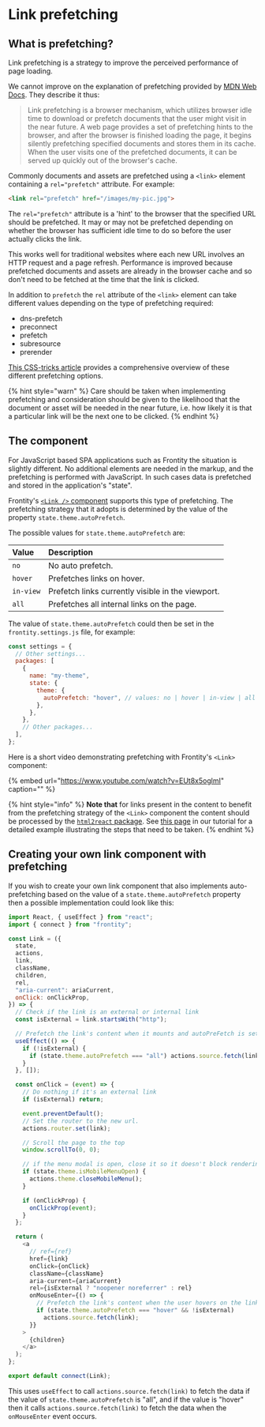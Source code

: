 # Link prefetching

## What is prefetching?

Link prefetching is a strategy to improve the perceived performance of page loading.

We cannot improve on the explanation of prefetching provided by [MDN Web Docs](https://developer.mozilla.org/en-US/docs/Web/HTTP/Link_prefetching_FAQ). They describe it thus:

> Link prefetching is a browser mechanism, which utilizes browser idle time to download or prefetch documents that the user might visit in the near future. A web page provides a set of prefetching hints to the browser, and after the browser is finished loading the page, it begins silently prefetching specified documents and stores them in its cache. When the user visits one of the prefetched documents, it can be served up quickly out of the browser's cache.

Commonly documents and assets are prefetched using a `<link>` element containing a `rel="prefetch"` attribute. For example:

```html
<link rel="prefetch" href="/images/my-pic.jpg">
```

The `rel="prefetch"` attribute is a 'hint' to the browser that the specified URL should be prefetched. It may or may not be prefetched depending on whether the browser has sufficient idle time to do so before the user actually clicks the link.

This works well for traditional websites where each new URL involves an HTTP request and a page refresh. Performance is improved because prefetched documents and assets are already in the browser cache and so don't need to be fetched at the time that the link is clicked.

In addition to `prefetch` the `rel` attribute of the `<link>` element can take different values depending on the type of prefetching required:

- dns-prefetch
- preconnect
- prefetch
- subresource
- prerender

[This CSS-tricks article](https://css-tricks.com/prefetching-preloading-prebrowsing/) provides a comprehensive overview of these different prefetching options.

{% hint style="warn" %}
Care should be taken when implementing prefetching and consideration should be given to the likelihood that the document or asset will be needed in the near future, i.e. how likely it is that a particular link will be the next one to be clicked.
{% endhint %}

## The <Link> component

For JavaScript based SPA applications such as Frontity the situation is slightly different. No additional elements are needed in the markup, and the prefetching is performed with JavaScript. In such cases data is prefetched and stored in the application's "state".

Frontity's [`<Link />` component](https://api.frontity.org/frontity-packages/collections-packages/components#link) supports this type of prefetching. The prefetching strategy that it adopts is determined by the value of the property `state.theme.autoPrefetch`.

The possible values for `state.theme.autoPrefetch` are:

| Value     | Description                                       |
| :-------- | :------------------------------------------------ |
| `no`      | No auto prefetch.                                 |
| `hover`   | Prefetches links on hover.                        |
| `in-view` | Prefetch links currently visible in the viewport. |
| `all`     | Prefetches all internal links on the page.        |

The value of `state.theme.autoPrefetch` could then be set in the `frontity.settings.js` file, for example:

```js
const settings = {
  // Other settings...
  packages: [
    {
      name: "my-theme",
      state: {
        theme: {
          autoPrefetch: "hover", // values: no | hover | in-view | all
        },
      },
    },
    // Other packages...
  ],
};
```

Here is a short video demonstrating prefetching with Frontity's `<Link>` component:

{% embed url="https://www.youtube.com/watch?v=EUt8x5oglmI" caption="" %}

{% hint style="info" %}
**Note that** for links present in the content to benefit from the prefetching strategy of the `<Link>` component the content should be processed by the [`html2react` package](https://api.frontity.org/frontity-packages/features-packages/html2react). See [this page](https://tutorial.frontity.org/part7-finishing-touches/use-the-html2react-component) in our tutorial for a detailed example illustrating the steps that need to be taken.
{% endhint %}

## Creating your own link component with prefetching

If you wish to create your own link component that also implements auto-prefetching based on the value of a `state.theme.autoPrefetch` property then a possible implementation could look like this:

```js
import React, { useEffect } from "react";
import { connect } from "frontity";

const Link = ({
  state,
  actions,
  link,
  className,
  children,
  rel,
  "aria-current": ariaCurrent,
  onClick: onClickProp,
}) => {
  // Check if the link is an external or internal link
  const isExternal = link.startsWith("http");

  // Prefetch the link's content when it mounts and autoPreFetch is set to `true`
  useEffect(() => {
    if (!isExternal) {
      if (state.theme.autoPrefetch === "all") actions.source.fetch(link);
    }
  }, []);

  const onClick = (event) => {
    // Do nothing if it's an external link
    if (isExternal) return;

    event.preventDefault();
    // Set the router to the new url.
    actions.router.set(link);

    // Scroll the page to the top
    window.scrollTo(0, 0);

    // if the menu modal is open, close it so it doesn't block rendering
    if (state.theme.isMobileMenuOpen) {
      actions.theme.closeMobileMenu();
    }

    if (onClickProp) {
      onClickProp(event);
    }
  };

  return (
    <a
      // ref={ref}
      href={link}
      onClick={onClick}
      className={className}
      aria-current={ariaCurrent}
      rel={isExternal ? "noopener noreferrer" : rel}
      onMouseEnter={() => {
        // Prefetch the link's content when the user hovers on the link
        if (state.theme.autoPrefetch === "hover" && !isExternal)
          actions.source.fetch(link);
      }}
    >
      {children}
    </a>
  );
};

export default connect(Link);

```

This uses `useEffect` to call `actions.source.fetch(link)` to fetch the data if the value of `state.theme.autoPrefetch` is "all", and if the value is "hover" then it calls `actions.source.fetch(link)` to fetch the data when the `onMouseEnter` event occurs.
